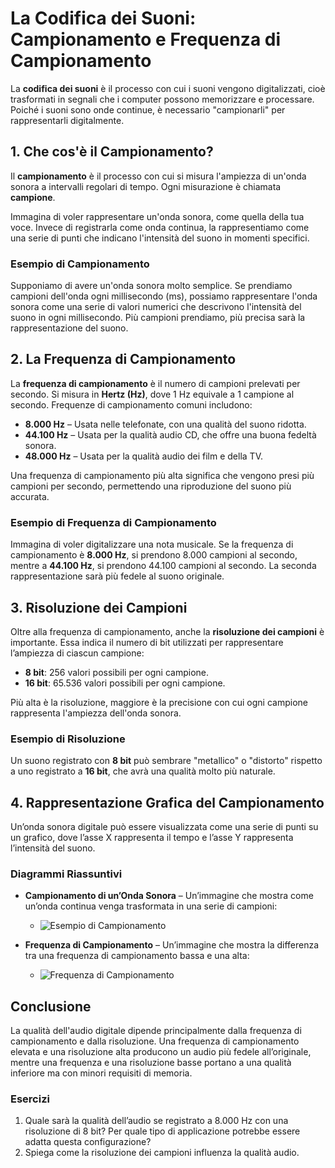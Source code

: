 # La Codifica dei Suoni: Campionamento e Frequenza di Campionamento

La **codifica dei suoni** è il processo con cui i suoni vengono digitalizzati, cioè trasformati in segnali che i computer possono memorizzare e processare. Poiché i suoni sono onde continue, è necessario "campionarli" per rappresentarli digitalmente.

## 1. Che cos'è il Campionamento?

Il **campionamento** è il processo con cui si misura l'ampiezza di un'onda sonora a intervalli regolari di tempo. Ogni misurazione è chiamata **campione**.

Immagina di voler rappresentare un'onda sonora, come quella della tua voce. Invece di registrarla come onda continua, la rappresentiamo come una serie di punti che indicano l'intensità del suono in momenti specifici.

### Esempio di Campionamento

Supponiamo di avere un'onda sonora molto semplice. Se prendiamo campioni dell'onda ogni millisecondo (ms), possiamo rappresentare l'onda sonora come una serie di valori numerici che descrivono l'intensità del suono in ogni millisecondo. Più campioni prendiamo, più precisa sarà la rappresentazione del suono.

## 2. La Frequenza di Campionamento

La **frequenza di campionamento** è il numero di campioni prelevati per secondo. Si misura in **Hertz (Hz)**, dove 1 Hz equivale a 1 campione al secondo. Frequenze di campionamento comuni includono:
- **8.000 Hz** – Usata nelle telefonate, con una qualità del suono ridotta.
- **44.100 Hz** – Usata per la qualità audio CD, che offre una buona fedeltà sonora.
- **48.000 Hz** – Usata per la qualità audio dei film e della TV.

Una frequenza di campionamento più alta significa che vengono presi più campioni per secondo, permettendo una riproduzione del suono più accurata.

### Esempio di Frequenza di Campionamento

Immagina di voler digitalizzare una nota musicale. Se la frequenza di campionamento è **8.000 Hz**, si prendono 8.000 campioni al secondo, mentre a **44.100 Hz**, si prendono 44.100 campioni al secondo. La seconda rappresentazione sarà più fedele al suono originale.

## 3. Risoluzione dei Campioni

Oltre alla frequenza di campionamento, anche la **risoluzione dei campioni** è importante. Essa indica il numero di bit utilizzati per rappresentare l’ampiezza di ciascun campione:
- **8 bit**: 256 valori possibili per ogni campione.
- **16 bit**: 65.536 valori possibili per ogni campione.

Più alta è la risoluzione, maggiore è la precisione con cui ogni campione rappresenta l'ampiezza dell'onda sonora.

### Esempio di Risoluzione

Un suono registrato con **8 bit** può sembrare "metallico" o "distorto" rispetto a uno registrato a **16 bit**, che avrà una qualità molto più naturale.

## 4. Rappresentazione Grafica del Campionamento

Un’onda sonora digitale può essere visualizzata come una serie di punti su un grafico, dove l’asse X rappresenta il tempo e l’asse Y rappresenta l’intensità del suono. 

### Diagrammi Riassuntivi

- **Campionamento di un’Onda Sonora** – Un’immagine che mostra come un’onda continua venga trasformata in una serie di campioni:
   - ![Esempio di Campionamento](https://tecnologiamusicale.wordpress.com/wp-content/uploads/2012/07/schermata-2012-07-21-a-10-42-35.png)
   
- **Frequenza di Campionamento** – Un’immagine che mostra la differenza tra una frequenza di campionamento bassa e una alta:
   - ![Frequenza di Campionamento](https://helpx-prod.scene7.com/is/image/HelpxProd/da06-1?$png$&jpegSize=100&wid=479)

## Conclusione

La qualità dell'audio digitale dipende principalmente dalla frequenza di campionamento e dalla risoluzione. Una frequenza di campionamento elevata e una risoluzione alta producono un audio più fedele all’originale, mentre una frequenza e una risoluzione basse portano a una qualità inferiore ma con minori requisiti di memoria.

### Esercizi

1. Quale sarà la qualità dell’audio se registrato a 8.000 Hz con una risoluzione di 8 bit? Per quale tipo di applicazione potrebbe essere adatta questa configurazione?
2. Spiega come la risoluzione dei campioni influenza la qualità audio.

